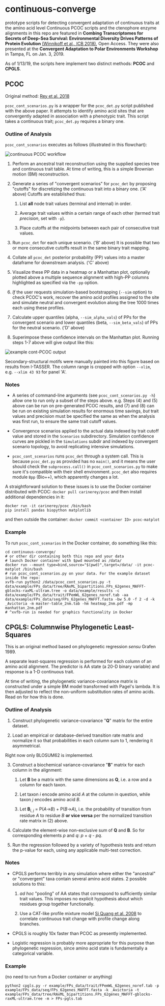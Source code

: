 # continuous-converge
prototype scripts for detecting convergent adaptation of continuous traits at the amino acid level
Continuous PCOC scripts and the ctenophore enzyme alignments in this repo are featured in **Combing Transcriptomes for Secrets of Deep-Sea Survival: Environmental Diversity Drives Patterns of Protein Evolution** [(Winnikoff et al., ICB 2018)](dx.doi.org/10.1093/icb/icz063), Open Access. They were also presented at the **Convergent Adaptation to Polar Environments Workshop** in Tampa, FL on Jan. 3, 2019.

As of 1/13/19, the scripts here implement two distinct methods: **PCOC** and **CPGLS**.

## PCOC
Original method: [Rey et al. 2018](http://dx.doi.org/10.1101/247296)

`pcoc_cont_scenarios.py` is a wrapper for the `pcoc_det.py` script published with 
the above paper. It attempts to identify amino acid sites that are convergently
adapted in association with a phenotypic trait. This script takes a continuous
trait; `pcoc_det.py` requires a binary one.

### Outline of Analysis
`pcoc_cont_scenarios` executes as follows (illustrated in this flowchart):

![continuous PCOC workflow](https://github.com/octopode/continuous-converge/blob/master/images/ICB-2019-0105_Fig3.png "continuous PCOC workflow")

1. Perform an ancestral trait reconstruction using the supplied species tree
and continuous trait table. At time of writing, this is a simple Brownian motion
(BM) reconstruction.

2. Generate a series of "convergent scenarios" for `pcoc_det` by proposing
"cutoffs" for discretizing the continuous trait into a binary one. ('A' above)
Cutoffs are established thus:

	1. List __all__ node trait values (terminal and internal) in order.
	
	2. Average trait values within a certain range of each other (termed trait 
	_precision_, set with `-p`).
	
	3. Place cutoffs at the midpoints between each pair of consecutive
	trait values.

3. Run `pcoc_det` for each unique scenario. ('B' above) It is possible that two or more consecutive
cutoffs result in the same binary trait mapping.

4. Collate all `pcoc_det` posterior probability (PP) values into a master dataframe
for downstream analysis. ('C' above)

5. Visualize these PP data in a heatmap or a Manhattan plot, optionally plotted above a multiple sequence alignment with high-PP columns highlighted as specified via the `-pp` option.

6. _If_ the user requests simulation-based bootstrapping (`--sim` option) to check PCOC's work, recover the amino acid profiles assigned to the site and simulate neutral and convergent evolution along the tree 1000 times each using these profiles.

7. Calculate upper quantiles (alpha, `--sim_alpha_vals`) of PPs for the convergent scenario and lower quantiles (beta, `--sim_beta_vals`) of PPs for the neutral scenario. ('D' above)

8. Superimpose these confidence intervals on the Manhattan plot. Running steps 1-7 above will give output like this:

![example cont-PCOC output](https://github.com/octopode/continuous-converge/blob/master/images/ICB-2019-0105_Fig5.png "NADH binding sites in ctenophore dehydrogenases")

Secondary-structural motifs were manually painted into this figure based on results from I-TASSER. The column range is cropped with option `--xlim`, e.g. `--xlim 43 93` for panel 'A'.

### Notes

* A series of command-line arguments (see `pcoc_cont_scenarios.py -h`) allow one
to run only a subset of the steps above. 
e.g. Steps (4) and (5) above can be run on pre-generated PCOC results, and (7) and (8) can be run on existing simulation results for enormous time savings, _but_ trait values and precision must be specified the same as when the analysis was
first run, to ensure the same trait cutoff values.

* Convergence scenarios applied to the actual data indexed by trait cutoff value and stored in the `Scenarios` subdirectory. Simulation confidence curves are pickled in the `Simulations` subdir and indexed by convergent scenario topology, to avoid replicating intensive simulations.

* `pcoc_cont_scenarios` runs `pcoc_det` through a system call.
This is because `pcoc_det.py` as provided has no `main()`, and it means the user
should check the `subprocess.call()` in `pcoc_cont_scenarios.py` to make
sure it's compatible with their shell environment. `pcoc_det` also requires
module `Bpp` (Bio++), which apparently changes a lot.

A straightforward solution to these issues is to use the Docker container 
distributed with PCOC:
```docker pull carinerey/pcoc```
and then install additional dependencies in it:
```
docker run -it carinerey/pcoc /bin/bash
pip install pandas biopython matplotlib
```
and then outside the container:
```docker commit <container ID> pcoc-matplot```

### Example

To run `pcoc_cont_scenarios` in the Docker container, do something like this:
```
cd continuous-converge/
# or other dir containing both this repo and your data
# launch Docker container with $pwd mounted as /data/
docker run --mount type=bind,source="$(pwd)",target=/data/ -it pcoc-matplot /bin/bash
# run pcoc_cont_scenarios.py on your data. For the example dataset inside the repo:
xvfb-run python2 /data/pcoc_cont_scenarios.py -t data/example/FPs_data/tree/RAxML_bipartitions.FPs_62genes_MAFFT-gblocks-raxML-ultram.tree -o data/example/results -c data/example/FPs_data/trait/FPemWL_62genes_noref.tab -aa data/example/FPs_data/seq/FPs_62genes_MAFFT.fasta -bw 5.0 -f 2 -d -k _Avictoria -m master-table_2nm.tab -hm heatmap_2nm.pdf -mp manhattan_2nm.pdf
# ^xvfb-run is needed for graphics functionality in Docker
```

## CPGLS: Columnwise Phylogenetic Least-Squares
This is an original method based on phylogenetic regression _sensu_ Grafen 1989.

A separate least-squares regression is performed for each column of an amino acid
alignment. The predictor is AA state (a 20-D binary variable) and response is a
1-D continuous trait. 

At time of writing, the phylogenetic variance-covariance 
matrix is constructed under a simple BM model transformed with Pagel's lambda.
It is then adjusted to reflect the non-uniform substitution rates of amino acids.
Read on for how this is done.

### Outline of Analysis

1. Construct phylogenetic variance-covariance "**Q**" matrix for the entire dataset.

2. Load an empirical or database-derived transition rate matrix and normalize it
so that probabilities in each column sum to 1, rendering it asymmetrical.

Right now only BLOSUM62 is implemented.

3. Construct a biochemical variance-covariance "**B**" matrix for each column
in the alignment:

	1. Let **B** be a matrix with the same dimensions as **Q**, i.e. a row and 
	a column for each taxon.
	
	2. Let taxon _i_ encode amino acid _A_ at the column in question, 
	while taxon _j_ encodes amino acid _B_.
	
	3. Let **B**<sub>_i, j_</sub> = P(_A_->_B_) + P(_B_->_A_),
	i.e. the probability of transition from residue _A_ to residue _B_
	**or vice versa** per the normalized transition rate matrix in (2) above.
	
4. Calculate the element-wise non-exclusive sum of **Q** and **B**.
So for corresponding elements _p_ and _q_: _p_ + _q_ - _pq_.

5. Run the regression followed by a variety of hypothesis tests and return the
p-value for each, using any applicable multi-test correction.

### Notes

* CPGLS performs terribly in any simulation where either the "ancestral" or
"convergent" taxa contain several amino acid states. 2 possible solutions to this:

	1. _ad hoc_ "pooling" of AA states that correspond to sufficiently similar
	trait values. This imposes no explicit hypothesis about which residues group
	together functionally.
	
	2. Use a CAT-like profile mixture model 
	[Si Quang et al. 2008](http://dx.doi.org/10.1093/bioinformatics/btn445)
	to correlate continuous trait change with profile change along branches.
	
* CPGLS is roughly 10x faster than PCOC as presently implemented.

* Logistic regression is probably more appropriate for this purpose than phylogenetic regression, since amino acid state is fundamentally a categorical variable.

### Example

(no need to run from a Docker container or anything)

```
python2 cpgls.py -r example/FPs_data/trait/FPemWL_62genes_noref.tab -p example/FPs_data/seq/FPs_62genes_MAFFT.fasta -k _Avictoria -t example/FPs_data/tree/RAxML_bipartitions.FPs_62genes_MAFFT-gblocks-raxML-ultram.tree -m > FPs-pgls.tab
```

